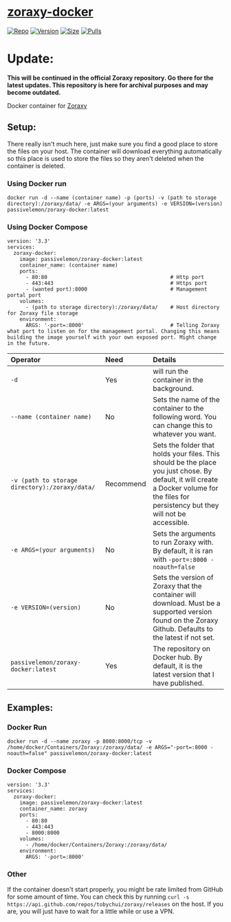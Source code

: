 # [zoraxy-docker](https://github.com/tobychui/zoraxy/tree/main/docker) </br>

[![Repo](https://img.shields.io/badge/Docker-Repo-007EC6?labelColor-555555&color-007EC6&logo=docker&logoColor=fff&style=flat-square)](https://hub.docker.com/r/passivelemon/zoraxy-docker)
[![Version](https://img.shields.io/docker/v/passivelemon/zoraxy-docker/latest?labelColor-555555&color-007EC6&style=flat-square)](https://hub.docker.com/r/passivelemon/zoraxy-docker)
[![Size](https://img.shields.io/docker/image-size/passivelemon/zoraxy-docker/latest?sort=semver&labelColor-555555&color-007EC6&style=flat-square)](https://hub.docker.com/r/passivelemon/zoraxy-docker)
[![Pulls](https://img.shields.io/docker/pulls/passivelemon/zoraxy-docker?labelColor-555555&color-007EC6&style=flat-square)](https://hub.docker.com/r/passivelemon/zoraxy-docker)

# Update:
<b>This will be continued in the official Zoraxy repository. Go there for the latest updates. This repository is here for archival purposes and may become outdated. </b>

Docker container for [Zoraxy](https://github.com/tobychui/zoraxy) </br>

## Setup: </br>
There really isn't much here, just make sure you find a good place to store the files on your host. The container will download everything automatically so this place is used to store the files so they aren't deleted when the container is deleted. </br>

### Using Docker run </br>
```
docker run -d --name (container name) -p (ports) -v (path to storage directory):/zoraxy/data/ -e ARGS=(your arguments) -e VERSION=(version) passivelemon/zoraxy-docker:latest
```

### Using Docker Compose </br>
```
version: '3.3'
services:
  zoraxy-docker:
    image: passivelemon/zoraxy-docker:latest
    container_name: (container name)
    ports:
      - 80:80                                        # Http port
      - 443:443                                      # Https port
      - (wanted port):8000                           # Management portal port
    volumes:
      - (path to storage directory):/zoraxy/data/    # Host directory for Zoraxy file storage
    environment:
      ARGS: '-port=:8000'                            # Telling Zoraxy what port to listen on for the management portal. Changing this means building the image yourself with your own exposed port. Might change in the future.
```

| Operator | Need | Details |
|:-|:-|:-|
| `-d` | Yes | will run the container in the background. |
| `--name (container name)` | No | Sets the name of the container to the following word. You can change this to whatever you want. |
| `-v (path to storage directory):/zoraxy/data/` | Recommend | Sets the folder that holds your files. This should be the place you just chose. By default, it will create a Docker volume for the files for persistency but they will not be accessible. |
| `-e ARGS=(your arguments)` | No | Sets the arguments to run Zoraxy with. By default, it is ran with `-port=:8000 -noauth=false` |
| `-e VERSION=(version)` | No | Sets the version of Zoraxy that the container will download. Must be a supported version found on the Zoraxy Github. Defaults to the latest if not set. |
| `passivelemon/zoraxy-docker:latest` | Yes | The repository on Docker hub. By default, it is the latest version that I have published. |

## Examples: </br>
### Docker Run </br>
```
docker run -d --name zoraxy -p 8000:8000/tcp -v /home/docker/Containers/Zoraxy:/zoraxy/data/ -e ARGS="-port=:8000 -noauth=false" passivelemon/zoraxy-docker:latest
```

### Docker Compose </br>
```
version: '3.3'
services:
  zoraxy-docker:
    image: passivelemon/zoraxy-docker:latest
    container_name: zoraxy
    ports:
      - 80:80
      - 443:443
      - 8000:8000
    volumes:
      - /home/docker/Containers/Zoraxy:/zoraxy/data/
    environment:
      ARGS: '-port=:8000'
```

### Other </br>
If the container doesn't start properly, you might be rate limited from GitHub for some amount of time. You can check this by running `curl -s https://api.github.com/repos/tobychui/zoraxy/releases` on the host. If you are, you will just have to wait for a little while or use a VPN. </br>
